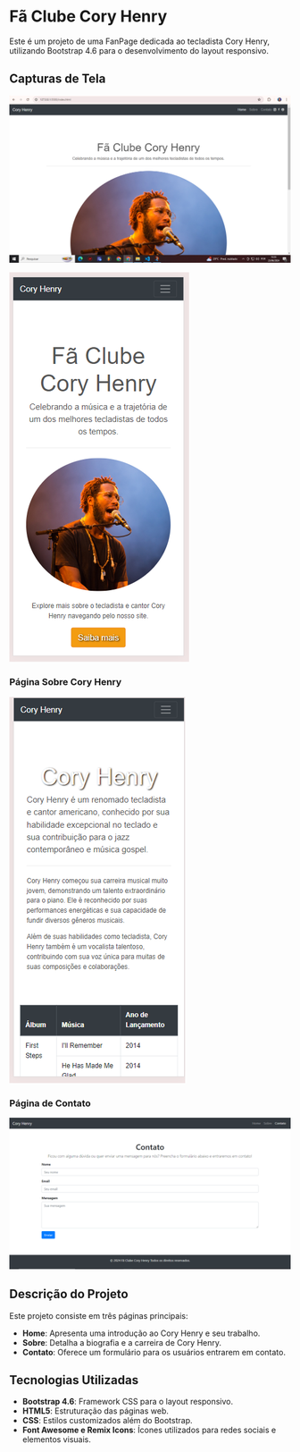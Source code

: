 # Fã Clube Cory Henry

Este é um projeto de uma FanPage dedicada ao tecladista Cory Henry, utilizando Bootstrap 4.6 para o desenvolvimento do layout responsivo.

## Capturas de Tela

![Página Inicial](https://github.com/cristianbrunone/OT-05-BOOTSTRAP/blob/main/coryHenry.png)

![Página Inicial Mobile](https://github.com/cristianbrunone/OT-05-BOOTSTRAP/blob/main/coryHenryMobile.png)

### Página Sobre Cory Henry
![Página Sobre](https://github.com/cristianbrunone/OT-05-BOOTSTRAP/blob/main/coryHenry2.png)

### Página de Contato
![Página de Contato](https://github.com/cristianbrunone/OT-05-BOOTSTRAP/blob/main/coryHenryContato.png)

## Descrição do Projeto

Este projeto consiste em três páginas principais:
- **Home**: Apresenta uma introdução ao Cory Henry e seu trabalho.
- **Sobre**: Detalha a biografia e a carreira de Cory Henry.
- **Contato**: Oferece um formulário para os usuários entrarem em contato.

## Tecnologias Utilizadas

- **Bootstrap 4.6**: Framework CSS para o layout responsivo.
- **HTML5**: Estruturação das páginas web.
- **CSS**: Estilos customizados além do Bootstrap.
- **Font Awesome e Remix Icons**: Ícones utilizados para redes sociais e elementos visuais.

